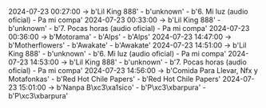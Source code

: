 2024-07-23 00:27:00 -> b'Lil King 888' - b'unknown' - b'6. Mi luz (audio oficial) - Pa mi compa'
2024-07-23 00:33:00 -> b'Lil King 888' - b'unknown' - b'7. Pocas horas (audio oficial) - Pa mi compa'
2024-07-23 00:36:00 -> b'Motorama' - b'Alps' - b'Alps'
2024-07-23 14:47:00 -> b'Motherflowers' - b'Awakate' - b'Awakate'
2024-07-23 14:51:00 -> b'Lil King 888' - b'unknown' - b'6. Mi luz (audio oficial) - Pa mi compa'
2024-07-23 14:53:00 -> b'Lil King 888' - b'unknown' - b'7. Pocas horas (audio oficial) - Pa mi compa'
2024-07-23 14:56:00 -> b'Comida Para Llevar, Nfx y Motafonkas' - b'Red Hot Chile Papers' - b'Red Hot Chile Papers'
2024-07-23 15:01:00 -> b'Nanpa B\xc3\xa1sico' - b'P\xc3\xbarpura' - b'P\xc3\xbarpura'
